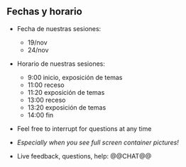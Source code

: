 ## Fechas y horario

 <!-- .dummy[

   - .emoji[👷🏻‍♀️] AJ ([@s0ulshake](https://twitter.com/s0ulshake), Travis CI)

   - .emoji[🚁] Alexandre ([@alexbuisine](https://twitter.com/alexbuisine), Enix SAS)

   - .emoji[🐳] Jérôme ([@jpetazzo](https://twitter.com/jpetazzo), Enix SAS)

   - .emoji[⛵] Jérémy ([@jeremygarrouste](twitter.com/jeremygarrouste), Inpiwee)

   - .emoji[🎧] Romain ([@rdegez](https://twitter.com/rdegez), Enix SAS)

] -->

- Fecha de nuestras sesiones:

  - 19/nov
  - 24/nov

- Horario de nuestras sesiones:

  - 9:00 inicio, exposición de temas
  - 11:00 receso
  - 11:20 exposición de temas
  - 13:00 receso
  - 13:20 exposición de temas
  - 14:00 fin
  
- Feel free to interrupt for questions at any time

- *Especially when you see full screen container pictures!*

- Live feedback, questions, help: @@CHAT@@
